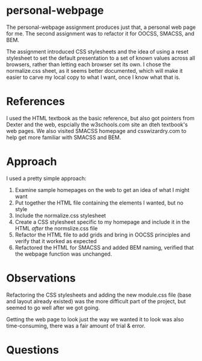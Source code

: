 personal-webpage
================

The personal-webpage assignment produces just that, a personal web page for me. The second assignment was to refactor it for OOCSS, SMACSS, and BEM.

The assignment introduced CSS stylesheets and the idea of using a reset stylesheet to set the default presentation to a set of known values across all browsers, rather than letting each browser set its own. I chose the normalize.css sheet, as it seems better documented, which will make it easier to carve my local copy to what I want, once I know what that is.

References
==========

I used the HTML textbook as the basic reference, but also got pointers from Dexter and the web, espcially the w3schools.com site an dteh textbook's web pages. We also visited SMACSS homepage and csswizardry.com to help get more familiar with SMACSS and BEM.

Approach
========
I used a pretty simple approach:
1. Examine sample homepages on the web to get an idea of what I might want
2. Put together the HTML file containing the elements I wanted, but no style
3. Include the normalize.css stylesheet
4. Create a CSS stylesheet specific to my homepage and include it in the HTML _after_ the normslize.css file
5. Refactor the HTML file to add grids and bring in OOCSS principles and verify that it worked as expected
6. Refactored the HTML for SMACSS and added BEM naming, verified that the webpage function was unchanged.

Observations
============

Refactoring the CSS stylesheets and adding the new module.css file (base and layout already existed) was the more difficult part of the project, but seemed to go well after we got going.

Getting the web page to look just the way we wanted it to look was also time-consuming, there was a fair amount of trial & error.

Questions
=========

